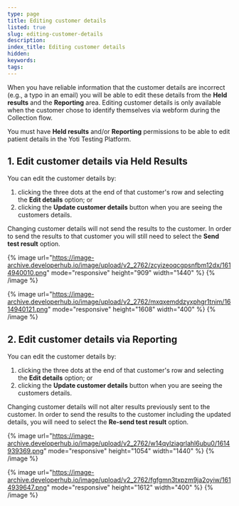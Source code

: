 ```yaml
---
type: page
title: Editing customer details
listed: true
slug: editing-customer-details
description: 
index_title: Editing customer details
hidden: 
keywords: 
tags: 
---
```


When you have reliable information that the customer details are incorrect (e.g., a typo in an email) you will be able to edit these details from the **Held results** and the **Reporting** area. Editing customer details is only available when the customer chose to identify themselves via webform during the Collection flow.

You must have **Held results** and/or **Reporting** permissions to be able to edit patient details in the Yoti Testing Platform.

## 1. Edit customer details via Held Results

You can edit the customer details by: 

1. clicking the three dots at the end of that customer's row and selecting the **Edit details** option; or
2. clicking the **Update customer details** button when you are seeing the customers details.

Changing customer details will not send the results to the customer. In order to send the results to that customer you will still need to select the **Send test result** option.

{% image url="https://image-archive.developerhub.io/image/upload/v2_2762/zcyizeoqcgpsnfbm12dx/1614940010.png" mode="responsive" height="909" width="1440" %}
{% /image %}

{% image url="https://image-archive.developerhub.io/image/upload/v2_2762/mxqxemddzyxphgr1tnim/1614940121.png" mode="responsive" height="1608" width="400" %}
{% /image %}

## 2. Edit customer details via Reporting

You can edit the customer details by:

1. clicking the three dots at the end of that customer's row and selecting the **Edit details** option; or
2. clicking the **Update customer details** button when you are seeing the customers details.

Changing customer details will not alter results previously sent to the customer. In order to send the results to the customer including the updated details, you will need to select the **Re-send test result** option.

{% image url="https://image-archive.developerhub.io/image/upload/v2_2762/w14qylziagrlahl6ubu0/1614939369.png" mode="responsive" height="1054" width="1440" %}
{% /image %}

{% image url="https://image-archive.developerhub.io/image/upload/v2_2762/fgfgmn3txpzm9ja2oyiw/1614939647.png" mode="responsive" height="1612" width="400" %}
{% /image %}